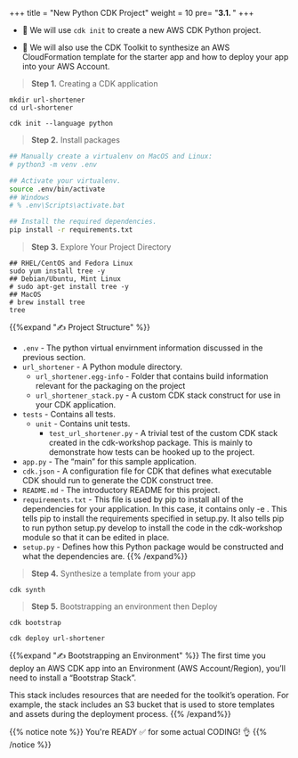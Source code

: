 +++
title = "New Python CDK Project"
weight = 10
pre= "<b>3.1. </b>"
+++


* 🎯 We will use `cdk init` to create a new AWS CDK Python project.

* 🎯 We will also use the CDK Toolkit to synthesize an AWS
CloudFormation template for the starter app and how to deploy your app into your AWS Account.

> **Step 1.** Creating a CDK application

```
mkdir url-shortener
cd url-shortener

cdk init --language python
```

> **Step 2.** Install packages

```bash
## Manually create a virtualenv on MacOS and Linux:
# python3 -m venv .env

## Activate your virtualenv.
source .env/bin/activate
## Windows
# % .env\Scripts\activate.bat

## Install the required dependencies.
pip install -r requirements.txt
```

> **Step 3.** Explore Your Project Directory 

```
## RHEL/CentOS and Fedora Linux
sudo yum install tree -y
## Debian/Ubuntu, Mint Linux
# sudo apt-get install tree -y
## MacOS
# brew install tree
tree
```

{{%expand "✍️ Project Structure" %}}
* `.env` - The python virtual envirnment information discussed in the previous section.
* `url_shortener` - A Python module directory.
    * `url_shortener.egg-info` - Folder that contains build information relevant for the packaging on the project
    * `url_shortener_stack.py` - A custom CDK stack construct for use in your CDK application.
* `tests` - Contains all tests.
    * `unit` - Contains unit tests.
        * `test_url_shortener.py` - A trivial test of the custom CDK stack created in the cdk-workshop package. This is mainly to demonstrate how tests can be hooked up to the project.
* `app.py` - The “main” for this sample application.
* `cdk.json` - A configuration file for CDK that defines what executable CDK should run to generate the CDK construct tree.
* `README.md` - The introductory README for this project.
* `requirements.txt` - This file is used by pip to install all of the dependencies for your application. In this case, it contains only -e . This tells pip to install the requirements specified in setup.py. It also tells pip to run python setup.py develop to install the code in the cdk-workshop module so that it can be edited in place.
* `setup.py` - Defines how this Python package would be constructed and what the dependencies are.
{{% /expand%}}

> **Step 4.** Synthesize a template from your app

```
cdk synth
```

> **Step 5.** Bootstrapping an environment then Deploy

```
cdk bootstrap

cdk deploy url-shortener
```

{{%expand "✍️ Bootstrapping an Environment" %}}
The first time you deploy an AWS CDK app into an Environment (AWS Account/Region), you’ll need to install a “Bootstrap Stack”.

This stack includes resources that are needed for the toolkit’s operation. For example, the stack includes an S3 bucket that is used to store templates and assets during the deployment process.
{{% /expand%}}

{{% notice note %}} 
You're READY ✅ for some actual CODING! 👌
{{% /notice %}}
